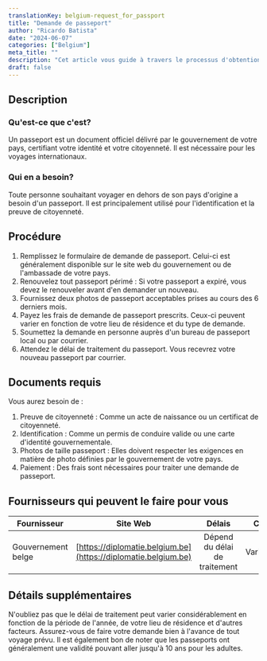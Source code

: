 ```yaml
---
translationKey: belgium-request_for_passport
title: "Demande de passeport"
author: "Ricardo Batista"
date: "2024-06-07"
categories: ["Belgium"]
meta_title: ""
description: "Cet article vous guide à travers le processus d'obtention d'un passeport en Belgique."
draft: false
---
```


## Description
### Qu'est-ce que c'est?
Un passeport est un document officiel délivré par le gouvernement de votre pays, certifiant votre identité et votre citoyenneté. Il est nécessaire pour les voyages internationaux.

### Qui en a besoin?
Toute personne souhaitant voyager en dehors de son pays d'origine a besoin d'un passeport. Il est principalement utilisé pour l'identification et la preuve de citoyenneté.

## Procédure

1. Remplissez le formulaire de demande de passeport. Celui-ci est généralement disponible sur le site web du gouvernement ou de l'ambassade de votre pays.
2. Renouvelez tout passeport périmé : Si votre passeport a expiré, vous devez le renouveler avant d'en demander un nouveau.
3. Fournissez deux photos de passeport acceptables prises au cours des 6 derniers mois.
4. Payez les frais de demande de passeport prescrits. Ceux-ci peuvent varier en fonction de votre lieu de résidence et du type de demande.
5. Soumettez la demande en personne auprès d'un bureau de passeport local ou par courrier.
6. Attendez le délai de traitement du passeport. Vous recevrez votre nouveau passeport par courrier.

## Documents requis

Vous aurez besoin de :

1. Preuve de citoyenneté : Comme un acte de naissance ou un certificat de citoyenneté.
2. Identification : Comme un permis de conduire valide ou une carte d'identité gouvernementale.
3. Photos de taille passeport : Elles doivent respecter les exigences en matière de photo définies par le gouvernement de votre pays.
4. Paiement : Des frais sont nécessaires pour traiter une demande de passeport.

## Fournisseurs qui peuvent le faire pour vous

| Fournisseur        |     Site Web     |     Délais    |       Coût      |
| --------------- | --------------- |  :-------------: | :-------------: |
| Gouvernement belge      |  [https://diplomatie.belgium.be](https://diplomatie.belgium.be) |      Dépend du délai de traitement      |        Variables       |

## Détails supplémentaires

N'oubliez pas que le délai de traitement peut varier considérablement en fonction de la période de l'année, de votre lieu de résidence et d'autres facteurs. Assurez-vous de faire votre demande bien à l'avance de tout voyage prévu. Il est également bon de noter que les passeports ont généralement une validité pouvant aller jusqu'à 10 ans pour les adultes.